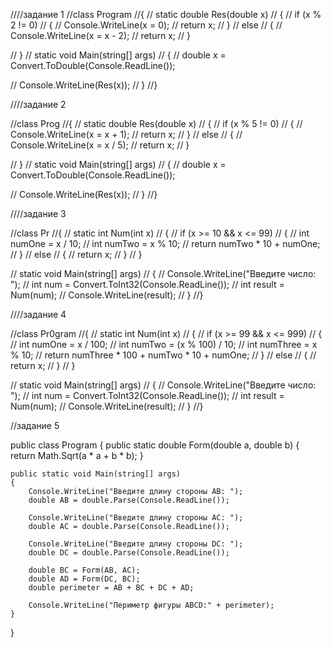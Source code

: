 ////задание 1
//class Program
//{
//    static double Res(double x)
//    {
//        if (x % 2 != 0)
//        {
//            Console.WriteLine(x = 0);
//            return x;
//        }
//        else
//        {
//            Console.WriteLine(x = x - 2);
//            return x;
//        }

//    }
//    static void Main(string[] args)
//    {
//        double x = Convert.ToDouble(Console.ReadLine());

//        Console.WriteLine(Res(x));
//    }
//}


////задание 2

//class Prog
//{
//    static double Res(double x)
//    {
//        if (x % 5 != 0)
//        {
//            Console.WriteLine(x = x + 1);
//            return x;
//        }
//        else
//        {
//            Console.WriteLine(x = x / 5);
//            return x;
//        }

//    }
//    static void Main(string[] args)
//    {
//        double x = Convert.ToDouble(Console.ReadLine());

//        Console.WriteLine(Res(x));
//    }
//}


////задание 3

//class Pr
//{
//    static int Num(int x)
//    {
//        if (x >= 10 && x <= 99)
//        {
//            int numOne = x / 10;
//            int numTwo = x % 10;
//            return numTwo * 10 + numOne;
//        }
//        else
//        {
//            return x;
//        }
//    }

//    static void Main(string[] args)
//    {
//        Console.WriteLine("Введите число: ");
//        int num = Convert.ToInt32(Console.ReadLine());
//        int result = Num(num);
//        Console.WriteLine(result);
//    }
//}

////задание 4

//class Pr0gram
//{
//    static int Num(int x)
//    {
//        if (x >= 99 && x <= 999)
//        {
//            int numOne = x / 100;
//            int numTwo = (x % 100) / 10;
//            int numThree = x % 10;
//            return numThree * 100 + numTwo * 10 + numOne;
//        }
//        else
//        {
//            return x;
//        }
//    }

//    static void Main(string[] args)
//    {
//        Console.WriteLine("Введите число: ");
//        int num = Convert.ToInt32(Console.ReadLine());
//        int result = Num(num);
//        Console.WriteLine(result);
//    }
//}

//задание 5

public class Program
{
    public static double Form(double a, double b)
    {
        return Math.Sqrt(a * a + b * b);
    }

    public static void Main(string[] args)
    {
        Console.WriteLine("Введите длину стороны AB: ");
        double AB = double.Parse(Console.ReadLine());

        Console.WriteLine("Введите длину стороны AC: ");
        double AC = double.Parse(Console.ReadLine());

        Console.WriteLine("Введите длину стороны DC: ");
        double DC = double.Parse(Console.ReadLine());

        double BC = Form(AB, AC);
        double AD = Form(DC, BC);
        double perimeter = AB + BC + DC + AD;

        Console.WriteLine("Периметр фигуры ABCD:" + perimeter);
    }
}
